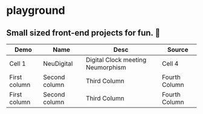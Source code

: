 # playground
Small sized front-end projects for fun. 🍵
----
Demo | Name | Desc | Source
------------ | ------------- | ------------- | -------------
Cell 1 | NeuDigital | Digital Clock meeting Neumorphism | Cell 4
First column | Second column | Third Column | Fourth Column
First column | Second column | Third Column | Fourth Column
